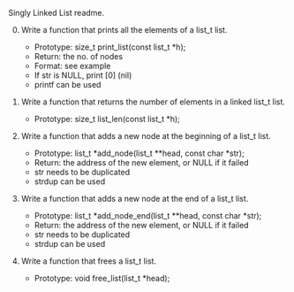 Singly Linked List readme.

0. Write a function that prints all the elements of a list_t list.
	* Prototype: size_t print_list(const list_t *h);
	* Return: the no. of nodes
	* Format: see example
	* If str is NULL, print [0] (nil)
	* printf can be used

1. Write a function that returns the number of elements in a linked list_t list.
	* Prototype: size_t list_len(const list_t *h);

2. Write a function that adds a new node at the beginning of a list_t list.
	* Prototype: list_t *add_node(list_t **head, const char *str);
	* Return: the address of the new element, or NULL if it failed
	* str needs to be duplicated
	* strdup can be used

3. Write a function that adds a new node at the end of a list_t list.
	* Prototype: list_t *add_node_end(list_t **head, const char *str);
	* Return: the address of the new element, or NULL if it failed
	* str needs to be duplicated
	* strdup can be used

4. Write a function that frees a list_t list.
	* Prototype: void free_list(list_t *head);
